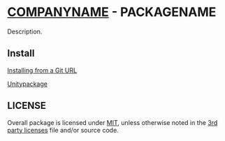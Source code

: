 # [COMPANYNAME]() - PACKAGENAME

Description.

## Install

[Installing from a Git URL](https://docs.unity3d.com/Manual/upm-ui-giturl.html)

[Unitypackage](https://github.com/COMPANYNAME/PACKAGENAME/releases)


## LICENSE

Overall package is licensed under [MIT](/LICENSE.md), unless otherwise noted in the [3rd party licenses](/THIRD%20PARTY%20NOTICES.md) file and/or source code.